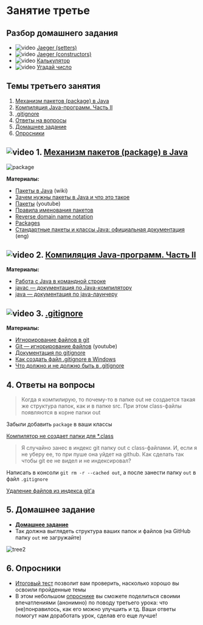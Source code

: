 # Занятие третье

## Разбор домашнего задания
- ![video](https://user-images.githubusercontent.com/29703461/81983788-359a6c80-9634-11ea-9b47-09a56fd3d999.png) [Jaeger (setters)](https://drive.google.com/file/d/1_ljcNYoajX_N48bYCRBAQOCR18telTUp/view?usp=sharing)
- ![video](https://user-images.githubusercontent.com/29703461/81983788-359a6c80-9634-11ea-9b47-09a56fd3d999.png) [Jaeger (constructors)](https://drive.google.com/file/d/1j-7-cA_WmlCQC_-2MgAMuQTUpKKE4ylt/view?usp=sharing)
- ![video](https://user-images.githubusercontent.com/29703461/81983788-359a6c80-9634-11ea-9b47-09a56fd3d999.png) [Калькулятор](https://drive.google.com/file/d/1v1MaEFTnHSpYsy4pF0a1D6kiJqQaf2he/view?usp=sharing)
- ![video](https://user-images.githubusercontent.com/29703461/81983788-359a6c80-9634-11ea-9b47-09a56fd3d999.png) [Угадай число](https://drive.google.com/file/d/1AFfvUiPiR87noEFrX8n7y9Tet57oHvEq/view?usp=sharing)

## Темы третьего занятия
1. [Механизм пакетов (package) в Java](#1)
1. [Компиляция Java-программ. Часть II](#2)
1. [.gitignore](#3)
1. [Ответы на вопросы](#4)
1. [Домашнее задание](#5)
1. [Опросники](#6)

## ![video](https://user-images.githubusercontent.com/29703461/81982928-d556fb00-9632-11ea-9794-ea198832d674.png) 1. <a name="1">[Механизм пакетов (package) в Java](https://drive.google.com/file/d/1dzZwKVirUys88V5_CVM0RfQ4iQcQ0cIq/view?usp=sharing)</a>
![package](https://user-images.githubusercontent.com/29703461/166163450-3366ac0b-274d-416e-b4af-e31f805e8cd9.png)

**Материалы:**
- [Пакеты в Java](https://ru.wikipedia.org/wiki/Package_(Java)) (wiki)
-	[Зачем нужны пакеты в Java и что это такое](http://pr0java.blogspot.ru/2015/06/java.html)
-	[Пакеты](https://www.youtube.com/watch?v=a6KGNASOtK8) (youtube)
- [Правила именования пакетов](https://ru.stackoverflow.com/questions/728735/Почему-пакеты-в-java-принято-называть-в-обратную-сторону-доменного-имени)
- [Reverse domain name notation](https://en.wikipedia.org/wiki/Reverse_domain_name_notation)
- [Packages](https://docs.oracle.com/javase/tutorial/java/package/index.html)
- [Стандартные пакеты и классы Java: официальная документация](https://docs.oracle.com/javase/8/docs/api/) (eng)

## ![video](https://user-images.githubusercontent.com/29703461/81982928-d556fb00-9632-11ea-9794-ea198832d674.png) 2. <a name="2">[Компиляция Java-программ. Часть II](https://drive.google.com/file/d/13re6jwLbagQaIkmBPr3LNUc3hIEGUbiZ/view?usp=sharing)</a>
**Материалы:**
- [Работа с Java в командной строке](https://habr.com/post/125210/)
- [javac — документация по Java-компилятору](https://docs.oracle.com/en/java/javase/17/docs/specs/man/javac.html)
- [java — документация по java-лаунчеру](https://docs.oracle.com/en/java/javase/17/docs/specs/man/java.html)

## ![video](https://user-images.githubusercontent.com/29703461/81982928-d556fb00-9632-11ea-9794-ea198832d674.png) 3. <a name="3">[.gitignore](https://drive.google.com/file/d/1cJVmgrIfLo4iNDhfNkrdkkSZUKszzApN/view?usp=sharing)</a>
**Материалы:**
- [Игнорирование файлов в git](https://youtu.be/fzmCx6FLLu0)
- [Git — игнорирование файлов](https://www.youtube.com/watch?v=EjRQ8qccLCQ) (youtube)
- [Документация по gitignore](https://git-scm.com/docs/gitignore)
- [Как создать файл .gitignore в Windows](https://ru.stackoverflow.com/questions/438367/Как-создать-файл-gitignore-в-windows/438370)
- [Что должно и не должно быть в .gitignore](https://ru.stackoverflow.com/questions/474556/Что-должно-и-не-должно-быть-в-gitignore-для-любого-языка-и-ide)

## 4. <a name="4">Ответы на вопросы</a>

> Когда я компилирую, то почему-то в папке out не создается такая же структура папок, как и в папке src. При этом class-файлы появляются в корне папки out

Забыли добавить `package` в ваши классы

[Компилятор не создает папки для *.class](https://ru.stackoverflow.com/questions/451524/java-не-создает-папки-для-class)

> Я случайно занес в индекс git папку out с class-файлами. И, если я не уберу ее, то при пуше она уйдет на github. Как сделать так чтобы git ее не видел и не индексировал?

Написать в консоли `git rm -r --cached out`, а после занести папку `out` в файл `.gitignore`

[Удаление файлов из индекса git'а](https://git-scm.com/book/ru/v1/Основы-Git-Запись-изменений-в-репозиторий#Удаление-файлов)

## 5. <a name="5">Домашнее задание</a>
- **[Домашнее задание](https://docs.google.com/document/d/1UGPow_Tqdq3GjOvBBkEsiWUu5R1NMcE83tW-Cnosu8E/edit?usp=sharing)**
- Так должна выглядеть структура ваших папок и файлов (на GitHub папку `out` не загружайте)
 
![tree2](https://user-images.githubusercontent.com/29703461/166163390-4cc031ba-f946-47a8-b83e-861d1409f812.png)

## 6. <a name="6">Опросники</a>
- [Итоговый тест](https://forms.gle/TqeeTy7QvUyCpsaj9) позволит вам проверить, насколько хорошо вы освоили пройденные темы
- В этом небольшом [опроснике](https://forms.gle/wrnyKTeMoDJggTNW7) вы сможете поделиться своими впечатлениями (анонимно) по поводу третьего урока: что (не)понравилось, как его можно улучшить и тд. Ваши ответы помогут нам доработать урок, сделав его еще лучше! 
